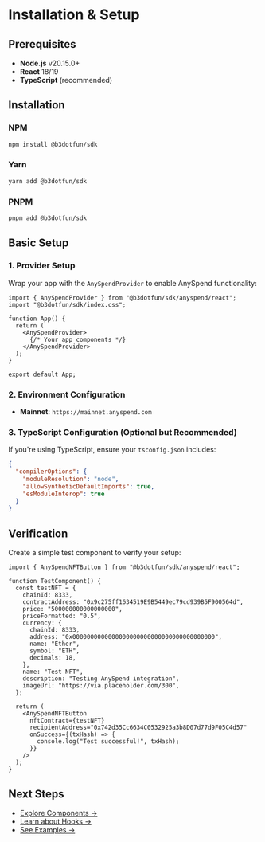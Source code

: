 # Installation & Setup

## Prerequisites

- **Node.js** v20.15.0+
- **React** 18/19
- **TypeScript** (recommended)

## Installation

### NPM

```bash
npm install @b3dotfun/sdk
```

### Yarn

```bash
yarn add @b3dotfun/sdk
```

### PNPM

```bash
pnpm add @b3dotfun/sdk
```

## Basic Setup

### 1. Provider Setup

Wrap your app with the `AnySpendProvider` to enable AnySpend functionality:

```tsx
import { AnySpendProvider } from "@b3dotfun/sdk/anyspend/react";
import "@b3dotfun/sdk/index.css";

function App() {
  return (
    <AnySpendProvider>
      {/* Your app components */}
    </AnySpendProvider>
  );
}

export default App;
```

### 2. Environment Configuration

- **Mainnet**: `https://mainnet.anyspend.com`

### 3. TypeScript Configuration (Optional but Recommended)

If you're using TypeScript, ensure your `tsconfig.json` includes:

```json
{
  "compilerOptions": {
    "moduleResolution": "node",
    "allowSyntheticDefaultImports": true,
    "esModuleInterop": true
  }
}
```

## Verification

Create a simple test component to verify your setup:

```tsx
import { AnySpendNFTButton } from "@b3dotfun/sdk/anyspend/react";

function TestComponent() {
  const testNFT = {
    chainId: 8333,
    contractAddress: "0x9c275ff1634519E9B5449ec79cd939B5F900564d",
    price: "500000000000000000",
    priceFormatted: "0.5",
    currency: {
      chainId: 8333,
      address: "0x0000000000000000000000000000000000000000",
      name: "Ether",
      symbol: "ETH",
      decimals: 18,
    },
    name: "Test NFT",
    description: "Testing AnySpend integration",
    imageUrl: "https://via.placeholder.com/300",
  };

  return (
    <AnySpendNFTButton
      nftContract={testNFT}
      recipientAddress="0x742d35Cc6634C0532925a3b8D07d77d9F05C4d57"
      onSuccess={(txHash) => {
        console.log("Test successful!", txHash);
      }}
    />
  );
}
```

## Next Steps

- [Explore Components →](./components.md)
- [Learn about Hooks →](./hooks.md)
- [See Examples →](./examples.md)
